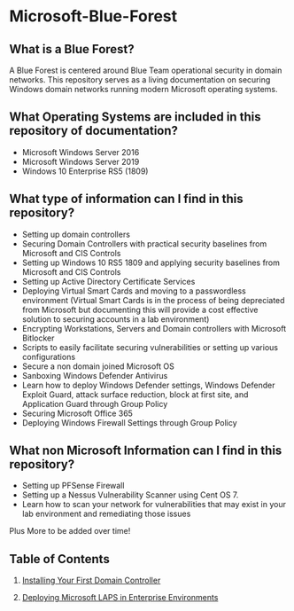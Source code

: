 # Microsoft-Blue-Forest


## What is a Blue Forest?

A Blue Forest is centered around Blue Team operational security in domain networks. This repository serves as a living documentation on securing Windows domain networks running modern Microsoft operating systems. 

## What Operating Systems are included in this repository of documentation?
- Microsoft Windows Server 2016
- Microsoft Windows Server 2019
- Windows 10 Enterprise RS5 (1809)

## What type of information can I find in this repository?
- Setting up domain controllers
- Securing Domain Controllers with practical security baselines from Microsoft and CIS Controls
- Setting up Windows 10 RS5 1809 and applying security baselines from Microsoft and CIS Controls
- Setting up Active Directory Certificate Services
- Deploying Virtual Smart Cards and moving to a passwordless environment (Virtual Smart Cards is in the process of being depreciated from Microsoft but documenting this will provide a cost effective solution to securing accounts in a lab environment)
- Encrypting Workstations, Servers and Domain controllers with Microsoft Bitlocker
- Scripts to easily facilitate securing vulnerabilities or setting up various configurations
- Secure a non domain joined Microsoft OS
- Sanboxing Windows Defender Antivirus
- Learn how to deploy Windows Defender settings, Windows Defender Exploit Guard, attack surface reduction, block at first site, and Application Guard through Group Policy
- Securing Microsoft Office 365
- Deploying Windows Firewall Settings through Group Policy

## What non Microsoft Information can I find in this repository?
- Setting up PFSense Firewall
- Setting up a Nessus Vulnerability Scanner using Cent OS 7.
- Learn how to scan your network for vulnerabilities that may exist in your lab environment and remediating those issues

Plus More to be added over time!

## Table of Contents
1. [Installing Your First Domain Controller](https://github.com/rootsecdev/Microsoft-Blue-Forest/blob/master/FirstDomainControllerInstall.md)

2. [Deploying Microsoft LAPS in Enterprise Environments](https://github.com/rootsecdev/Microsoft-Blue-Forest/blob/master/Microsoft%20LAPS/readme.md)




